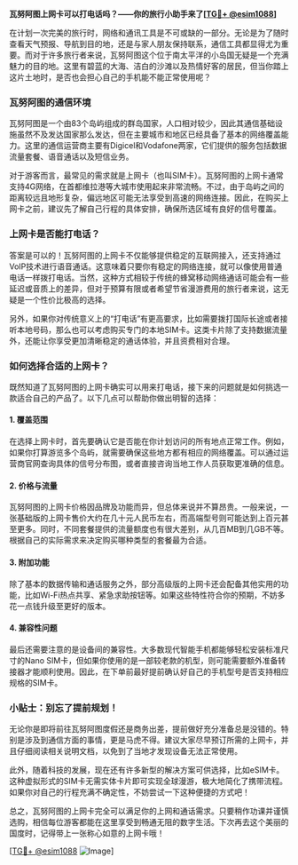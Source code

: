 **瓦努阿图上网卡可以打电话吗？——你的旅行小助手来了[[TG💪+ @esim1088](https://t.me/s/esim1088)]**

在计划一次完美的旅行时，网络和通讯工具是不可或缺的一部分。无论是为了随时查看天气预报、导航到目的地，还是与家人朋友保持联系，通信工具都显得尤为重要。而对于许多旅行者来说，瓦努阿图这个位于南太平洋的小岛国无疑是一个充满魅力的目的地。这里有碧蓝的大海、洁白的沙滩以及热情好客的居民，但当你踏上这片土地时，是否也会担心自己的手机能不能正常使用呢？

### 瓦努阿图的通信环境

瓦努阿图是一个由83个岛屿组成的群岛国家，人口相对较少，因此其通信基础设施虽然不及发达国家那么发达，但在主要城市和地区已经具备了基本的网络覆盖能力。这里的通信运营商主要有Digicel和Vodafone两家，它们提供的服务包括数据流量套餐、语音通话以及短信业务。

对于游客而言，最常见的需求就是上网卡（也叫SIM卡）。瓦努阿图的上网卡通常支持4G网络，在首都维拉港等大城市使用起来非常流畅。不过，由于岛屿之间的距离较远且地形复杂，偏远地区可能无法享受到高速的网络连接。因此，在购买上网卡之前，建议先了解自己行程的具体安排，确保所选区域有良好的信号覆盖。

### 上网卡是否能打电话？

答案是可以的！瓦努阿图的上网卡不仅能够提供稳定的互联网接入，还支持通过VoIP技术进行语音通话。这意味着只要你有稳定的网络连接，就可以像使用普通电话一样拨打电话。当然，这种方式相较于传统的蜂窝移动网络通话可能会有一些延迟或音质上的差异，但对于预算有限或者希望节省漫游费用的旅行者来说，这无疑是一个性价比极高的选择。

另外，如果你对传统意义上的“打电话”有更高要求，比如需要拨打国际长途或者接听本地号码，那么也可以考虑购买专门的本地SIM卡。这类卡片除了支持数据流量外，还能让你享受更加清晰稳定的通话体验，并且资费相对合理。

### 如何选择合适的上网卡？

既然知道了瓦努阿图的上网卡确实可以用来打电话，接下来的问题就是如何挑选一款适合自己的产品了。以下几点可以帮助你做出明智的选择：

#### 1. **覆盖范围**
   在选择上网卡时，首先要确认它是否能在你计划访问的所有地点正常工作。例如，如果你打算游览多个岛屿，就需要确保这些地方都有相应的网络覆盖。可以通过运营商官网查询具体的信号分布图，或者直接咨询当地工作人员获取更准确的信息。

#### 2. **价格与流量**
   瓦努阿图的上网卡价格因品牌及功能而异，但总体来说并不算昂贵。一般来说，一张基础版的上网卡售价大约在几十元人民币左右，而高端型号则可能达到上百元甚至更多。同时，不同套餐提供的流量额度也有很大差别，从几百MB到几GB不等。根据自己的实际需求来决定购买哪种类型的套餐最为合适。

#### 3. **附加功能**
   除了基本的数据传输和通话服务之外，部分高级版的上网卡还会配备其他实用的功能，比如Wi-Fi热点共享、紧急求助按钮等。如果这些特性符合你的预期，不妨多花一点钱升级至更好的版本。

#### 4. **兼容性问题**
   最后还需要注意的是设备间的兼容性。大多数现代智能手机都能够轻松安装标准尺寸的Nano SIM卡，但如果你使用的是一部较老款的机型，则可能需要额外准备转接器才能顺利使用。因此，在下单前最好提前确认好自己的手机型号是否支持相应规格的SIM卡。

### 小贴士：别忘了提前规划！

无论你是即将前往瓦努阿图度假还是商务出差，提前做好充分准备总是没错的。特别是涉及到通信方面的事情，更是马虎不得。建议大家尽早预订所需的上网卡，并且仔细阅读相关说明文档，以免到了当地才发现设备无法正常使用。

此外，随着科技的发展，现在还有许多新型的解决方案可供选择，比如eSIM卡。这种虚拟形式的SIM卡无需实体卡片即可实现全球漫游，极大地简化了携带流程。如果你对自己的行程充满不确定性，不妨尝试一下这种便捷的方式吧！

总之，瓦努阿图的上网卡完全可以满足你的上网和通话需求。只要稍作功课并谨慎选购，相信每位游客都能在这里享受到畅通无阻的数字生活。下次再去这个美丽的国度时，记得带上一张称心如意的上网卡哦！

[[TG💪+ @esim1088](https://t.me/s/esim1088) ![Image](https://i.postimg.cc/4NQfJmqS/Snipaste-2025-05-13-00-14-12.png)]